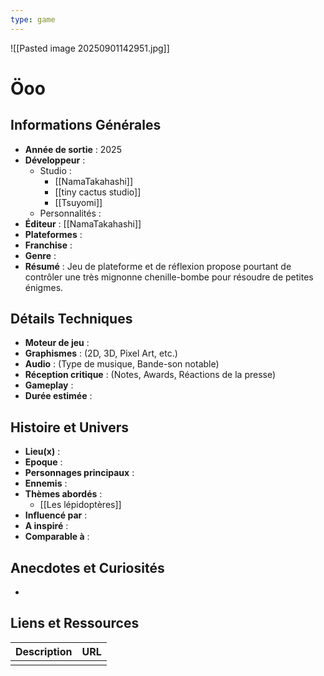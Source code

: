 ```yaml
---
type: game
---
```

![[Pasted image 20250901142951.jpg]]
# Öoo

## Informations Générales

- **Année de sortie** : 2025
- **Développeur** : 
	- Studio : 
		- [[NamaTakahashi]]
		- [[tiny cactus studio]]
		- [[Tsuyomi]]
	- Personnalités : 
- **Éditeur** : [[NamaTakahashi]]
- **Plateformes** : 
- **Franchise** : 
- **Genre** :
- **Résumé** : Jeu de plateforme et de réflexion propose pourtant de contrôler une très mignonne chenille-bombe pour résoudre de petites énigmes.

## Détails Techniques
- **Moteur de jeu** : 
- **Graphismes** : (2D, 3D, Pixel Art, etc.)
- **Audio** : (Type de musique, Bande-son notable)
- **Réception critique** : (Notes, Awards, Réactions de la presse)
- **Gameplay** :
- **Durée estimée** : 

## Histoire et Univers
- **Lieu(x)** : 
- **Epoque** : 
- **Personnages principaux** : 
- **Ennemis** :
- **Thèmes abordés** : 
	- [[Les lépidoptères]]
- **Influencé par** :
- **A inspiré** : 
- **Comparable à** :
## Anecdotes et Curiosités
- 
## Liens et Ressources

| Description | URL |
| ----------- | --- |
|             |     |
